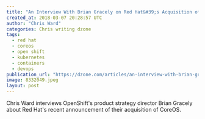 ```yaml
---
title: "An Interview With Brian Gracely on Red Hat&#39;s Acquisition of CoreOS..."
created_at: 2018-03-07 20:28:57 UTC
author: "Chris Ward"
categories: Chris writing dzone
tags: 
  - red hat
  - coreos
  - open shift
  - kubernetes
  - containers
  - devops
publication_url: "https://dzone.com/articles/an-interview-with-brian-gracely-on-red-hats-acqu"
image: 8332049.jpeg
layout: post
---
```

Chris Ward interviews OpenShift's product strategy director Brian Gracely about Red Hat's recent announcement of their acquisition of CoreOS.

